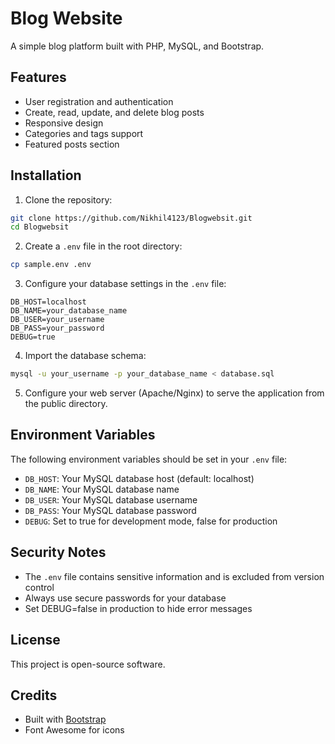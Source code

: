 # Blog Website

A simple blog platform built with PHP, MySQL, and Bootstrap.

## Features

- User registration and authentication
- Create, read, update, and delete blog posts
- Responsive design
- Categories and tags support
- Featured posts section

## Installation

1. Clone the repository:
```bash
git clone https://github.com/Nikhil4123/Blogwebsit.git
cd Blogwebsit
```

2. Create a `.env` file in the root directory:
```bash
cp sample.env .env
```

3. Configure your database settings in the `.env` file:
```
DB_HOST=localhost
DB_NAME=your_database_name
DB_USER=your_username
DB_PASS=your_password
DEBUG=true
```

4. Import the database schema:
```bash
mysql -u your_username -p your_database_name < database.sql
```

5. Configure your web server (Apache/Nginx) to serve the application from the public directory.

## Environment Variables

The following environment variables should be set in your `.env` file:

- `DB_HOST`: Your MySQL database host (default: localhost)
- `DB_NAME`: Your MySQL database name
- `DB_USER`: Your MySQL database username
- `DB_PASS`: Your MySQL database password
- `DEBUG`: Set to true for development mode, false for production

## Security Notes

- The `.env` file contains sensitive information and is excluded from version control
- Always use secure passwords for your database
- Set DEBUG=false in production to hide error messages

## License

This project is open-source software.

## Credits

- Built with [Bootstrap](https://getbootstrap.com/)
- Font Awesome for icons 